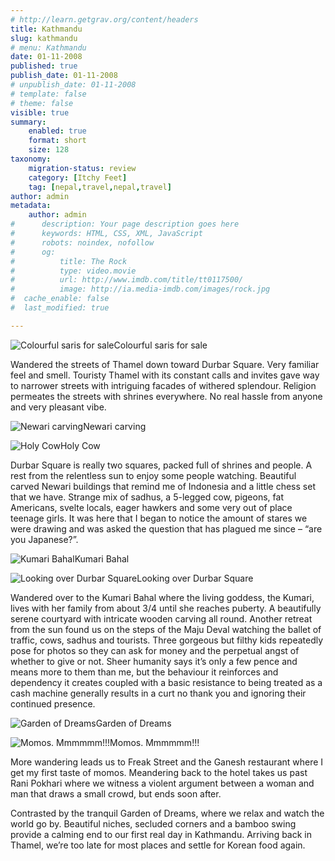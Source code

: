 ```yaml
---
# http://learn.getgrav.org/content/headers
title: Kathmandu
slug: kathmandu
# menu: Kathmandu
date: 01-11-2008
published: true
publish_date: 01-11-2008
# unpublish_date: 01-11-2008
# template: false
# theme: false
visible: true
summary:
    enabled: true
    format: short
    size: 128
taxonomy:
    migration-status: review
    category: [Itchy Feet]
    tag: [nepal,travel,nepal,travel]
author: admin
metadata:
    author: admin
#      description: Your page description goes here
#      keywords: HTML, CSS, XML, JavaScript
#      robots: noindex, nofollow
#      og:
#          title: The Rock
#          type: video.movie
#          url: http://www.imdb.com/title/tt0117500/
#          image: http://ia.media-imdb.com/images/rock.jpg
#  cache_enable: false
#  last_modified: true

---
```


![Colourful saris for sale](http://user47216.vs.easily.co.uk/wp-content/uploads/2008/12/20081101_4176-300x200.jpg "Saris for sale")Colourful saris for sale



Wandered the streets of Thamel down toward Durbar Square. Very familiar feel and smell. Touristy Thamel with its constant calls and invites gave way to narrower streets with intriguing facades of withered splendour. Religion permeates the streets with shrines everywhere. No real hassle from anyone and very pleasant vibe.

![Newari carving](http://user47216.vs.easily.co.uk/wp-content/uploads/2008/12/20081101_4145-200x300.jpg "Newari carving")Newari carving



![Holy Cow](http://user47216.vs.easily.co.uk/wp-content/uploads/2008/12/20081101_4157-200x300.jpg "Holy Cow")Holy Cow



Durbar Square is really two squares, packed full of shrines and people. A rest from the relentless sun to enjoy some people watching. Beautiful carved Newari buildings that remind me of Indonesia and a little chess set that we have. Strange mix of sadhus, a 5-legged cow, pigeons, fat Americans, svelte locals, eager hawkers and some very out of place teenage girls. It was here that I began to notice the amount of stares we were drawing and was asked the question that has plagued me since – “are you Japanese?”.

![Kumari Bahal](http://user47216.vs.easily.co.uk/wp-content/uploads/2008/12/20081101_4174-200x300.jpg "Kumari Bahal")Kumari Bahal



![Looking over Durbar Square](http://user47216.vs.easily.co.uk/wp-content/uploads/2008/12/20081101_4164-200x300.jpg "View of Durbar Square")Looking over Durbar Square



Wandered over to the Kumari Bahal where the living goddess, the Kumari, lives with her family from about 3/4 until she reaches puberty. A beautifully serene courtyard with intricate wooden carving all round. Another retreat from the sun found us on the steps of the Maju Deval watching the ballet of traffic, cows, sadhus and tourists. Three gorgeous but filthy kids repeatedly pose for photos so they can ask for money and the perpetual angst of whether to give or not. Sheer humanity says it’s only a few pence and means more to them than me, but the behaviour it reinforces and dependency it creates coupled with a basic resistance to being treated as a cash machine generally results in a curt no thank you and ignoring their continued presence.

![Garden of Dreams](http://user47216.vs.easily.co.uk/wp-content/uploads/2008/12/20081101_4229-200x300.jpg "Garden of Dreams")Garden of Dreams



![Momos. Mmmmmm!!!](http://user47216.vs.easily.co.uk/wp-content/uploads/2008/12/20081105_4457-300x200.jpg "Momos")Momos. Mmmmmm!!!



More wandering leads us to Freak Street and the Ganesh restaurant where I get my first taste of momos. Meandering back to the hotel takes us past Rani Pokhari where we witness a violent argument between a woman and man that draws a small crowd, but ends soon after.

Contrasted by the tranquil Garden of Dreams, where we relax and watch the world go by. Beautiful niches, secluded corners and a bamboo swing provide a calming end to our first real day in Kathmandu. Arriving back in Thamel, we’re too late for most places and settle for Korean food again.